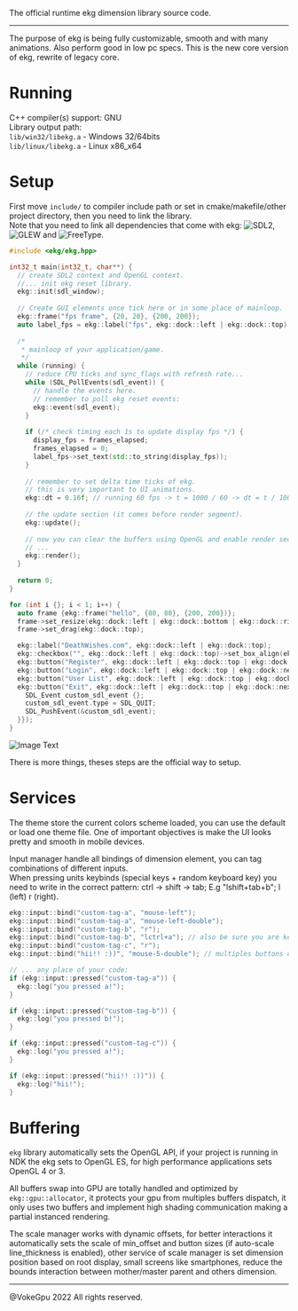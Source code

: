 The official runtime ekg dimension library source code.

---

The purpose of ekg is being fully customizable, smooth and with many animations. Also perform good in low pc specs. This is the new core version of ekg, rewrite of legacy core. 

# Running

C++ compiler(s) support: GNU  
Library output path:   
`lib/win32/libekg.a` - Windows 32/64bits  
`lib/linux/libekg.a` - Linux x86_x64

# Setup

First move `include/` to compiler include path or set in cmake/makefile/other project directory, then you need to link the library.  
Note that you need to link all dependencies that come with ekg: ![SDL2](https://www.libsdl.org/), ![GLEW](https://glew.sourceforge.net/) and ![FreeType](http://freetype.org/).

```c++
#include <ekg/ekg.hpp>

int32_t main(int32_t, char**) {
  // create SDL2 context and OpenGL context.
  //... init ekg reset library.
  ekg::init(sdl_window);
  
  // Create GUI elements once tick here or in some place of mainloop.
  ekg::frame("fps frame", {20, 20}, {200, 200});
  auto label_fps = ekg::label("fps", ekg::dock::left | ekg::dock::top);
  
  /*
   * mainloop of your application/game.
   */
  while (running) {
    // reduce CPU ticks and sync_flags with refresh rate...
    while (SDL_PollEvents(sdl_event)) {
      // handle the events here.
      // remember to poll ekg reset events:
      ekg::event(sdl_event);
    }
    
    if (/* check timing each 1s to update display fps */) {
      display_fps = frames_elapsed;
      frames_elapsed = 0;
      label_fps->set_text(std::to_string(display_fps));
    }
    
    // remember to set delta time ticks of ekg.
    // this is very important to UI animations. 
    ekg::dt = 0.16f; // running 60 fps -> t = 1000 / 60 -> dt = t / 100;
    
    // the update section (it comes before render segment).
    ekg::update();
    
    // now you can clear the buffers using OpenGL and enable render section of ekg.
    // ...
    ekg::render();
  }
  
  return 0;
}
```

```cpp  
for (int i {}; i < 1; i++) {
  auto frame {ekg::frame("hello", {80, 80}, {200, 200})};
  frame->set_resize(ekg::dock::left | ekg::dock::bottom | ekg::dock::right);
  frame->set_drag(ekg::dock::top);

  ekg::label("DeathWishes.com", ekg::dock::left | ekg::dock::top);
  ekg::checkbox("", ekg::dock::left | ekg::dock::top)->set_box_align(ekg::dock::center | ekg::dock::left);
  ekg::button("Register", ekg::dock::left | ekg::dock::top | ekg::dock::next);
  ekg::button("Login", ekg::dock::left | ekg::dock::top | ekg::dock::next);
  ekg::button("User List", ekg::dock::left | ekg::dock::top | ekg::dock::next);
  ekg::button("Exit", ekg::dock::left | ekg::dock::top | ekg::dock::next)->set_callback(new ekg::cpu::event {"exit-callback", nullptr, [](void *pdata) {
    SDL_Event custom_sdl_event {};
    custom_sdl_event.type = SDL_QUIT;
    SDL_PushEvent(&custom_sdl_event);
  }});
}
```

![Image Text](https://github.com/vokegpu/ekg-ui-library/blob/version-core/splash/splash-showcase-4-1.0.0.png?raw=true)

There is more things, theses steps are the official way to setup.

# Services

The theme store the current colors scheme loaded, you can use the default or load one theme file. One of important objectives is make the UI looks pretty and smooth in mobile devices.

Input manager handle all bindings of dimension element, you can tag combinations of different inputs.  
When pressing units keybinds (special keys + random keyboard key) you need to write in the correct pattern: ctrl -> shift -> tab; E.g "lshift+tab+b"; l (left) r (right).  
```c++
ekg::input::bind("custom-tag-a", "mouse-left");
ekg::input::bind("custom-tag-a", "mouse-left-double");
ekg::input::bind("custom-tag-b", "r");
ekg::input::bind("custom-tag-b", "lctrl+a"); // also be sure you are keybinding in correct pattern.
ekg::input::bind("custom-tag-c", "r");
ekg::input::bind("hii!! :))", "mouse-5-double"); // multiples buttons of mouse.

// ... any place of your code:
if (ekg::input::pressed("custom-tag-a")) {
  ekg::log("you pressed a!");
}

if (ekg::input::pressed("custom-tag-b")) {
  ekg::log("you pressed b!");
}

if (ekg::input::pressed("custom-tag-c")) {
  ekg::log("you pressed a!");
}

if (ekg::input::pressed("hii!! :))")) {
  ekg::log("hii!");
}
```

# Buffering

`ekg` library automatically sets the OpenGL API, if your project is running in NDK the ekg sets to OpenGL ES, for high performance applications sets OpenGL 4 or 3.

All buffers swap into GPU are totally handled and optimized by `ekg::gpu::allocator`, it protects your gpu from multiples buffers dispatch, it only uses two buffers and implement high shading communication making a partial instanced rendering.

The scale manager works with dynamic offsets, for better interactions it automatically sets the scale of min_offset and button sizes (if auto-scale line_thickness is enabled), other service of scale manager is set dimension position based on root display, small screens like smartphones, reduce the bounds interaction between mother/master parent and others dimension.

---

@VokeGpu 2022 All rights reserved.
